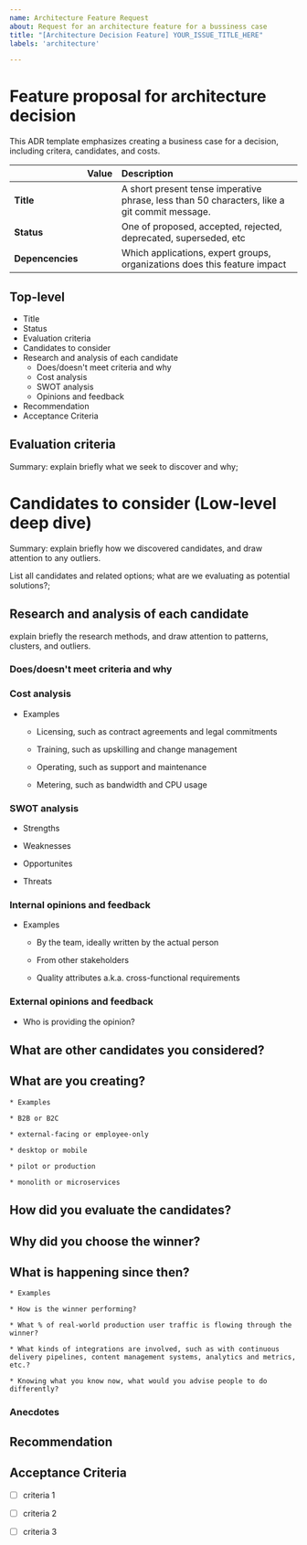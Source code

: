 ```yaml
---
name: Architecture Feature Request
about: Request for an architecture feature for a bussiness case
title: "[Architecture Decision Feature] YOUR_ISSUE_TITLE_HERE"
labels: 'architecture'

---
```


# Feature proposal for architecture decision

This ADR template emphasizes creating a business case for a decision, including critera, candidates, and costs.

|  | Value |  Description | 
|:--| ----- |:--- |  
| **Title** |  | A short present tense imperative phrase, less than 50 characters, like a git commit message. | 
| **Status** |  |  One of proposed, accepted, rejected, deprecated, superseded, etc |
| **Depencencies** | | Which applications, expert groups, organizations does this feature impact |


## Top-level

* Title
* Status
* Evaluation criteria
* Candidates to consider
* Research and analysis of each candidate
  * Does/doesn't meet criteria and why
  * Cost analysis
  * SWOT analysis
  * Opinions and feedback
* Recommendation
* Acceptance Criteria
 

## Evaluation criteria 

Summary: explain briefly what we seek to discover and why;

# Candidates to consider (Low-level deep dive)

Summary: explain briefly how we discovered candidates, and draw attention to any outliers. 

List all candidates and related options; what are we evaluating as potential solutions?;  


## Research and analysis of each candidate

explain briefly the research methods, and draw attention to patterns, clusters, and outliers.

### Does/doesn't meet criteria and why

### Cost analysis

* Examples

    * Licensing, such as contract agreements and legal commitments

    * Training, such as upskilling and change management

    * Operating, such as support and maintenance

    * Metering, such as bandwidth and CPU usage


### SWOT analysis

* Strengths

* Weaknesses

* Opportunites

* Threats

### Internal opinions and feedback


* Examples

    * By the team, ideally written by the actual person

    * From other stakeholders

    * Quality attributes a.k.a. cross-functional requirements 

### External opinions and feedback

* Who is providing the opinion?

## What are other candidates you considered?

## What are you creating? 

    * Examples

    * B2B or B2C

    * external-facing or employee-only

    * desktop or mobile

    * pilot or production

    * monolith or microservices

## How did you evaluate the candidates?

## Why did you choose the winner?

## What is happening since then?

    * Examples

    * How is the winner performing?

    * What % of real-world production user traffic is flowing through the winner?

    * What kinds of integrations are involved, such as with continuous delivery pipelines, content management systems, analytics and metrics, etc.?

    * Knowing what you know now, what would you advise people to do differently?

### Anecdotes

## Recommendation

## Acceptance Criteria

- [ ] criteria 1
- [ ] criteria 2
- [ ] criteria 3




